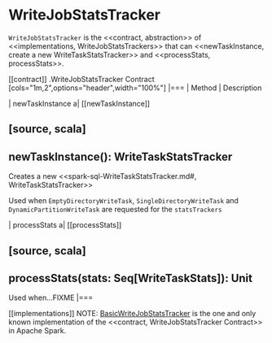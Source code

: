 # WriteJobStatsTracker

`WriteJobStatsTracker` is the <<contract, abstraction>> of <<implementations, WriteJobStatsTrackers>> that can <<newTaskInstance, create a new WriteTaskStatsTracker>> and <<processStats, processStats>>.

[[contract]]
.WriteJobStatsTracker Contract
[cols="1m,2",options="header",width="100%"]
|===
| Method
| Description

| newTaskInstance
a| [[newTaskInstance]]

[source, scala]
----
newTaskInstance(): WriteTaskStatsTracker
----

Creates a new <<spark-sql-WriteTaskStatsTracker.md#, WriteTaskStatsTracker>>

Used when `EmptyDirectoryWriteTask`, `SingleDirectoryWriteTask` and `DynamicPartitionWriteTask` are requested for the `statsTrackers`

| processStats
a| [[processStats]]

[source, scala]
----
processStats(stats: Seq[WriteTaskStats]): Unit
----

Used when...FIXME
|===

[[implementations]]
NOTE: [BasicWriteJobStatsTracker](BasicWriteJobStatsTracker.md) is the one and only known implementation of the <<contract, WriteJobStatsTracker Contract>> in Apache Spark.
